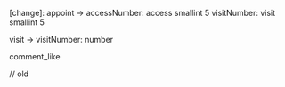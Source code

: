 [change]:
appoint ->
    accessNumber: access smallint 5
    visitNumber: visit smallint 5

visit ->
    visitNumber: number

[create]:
    error_log
    comment_like

// old